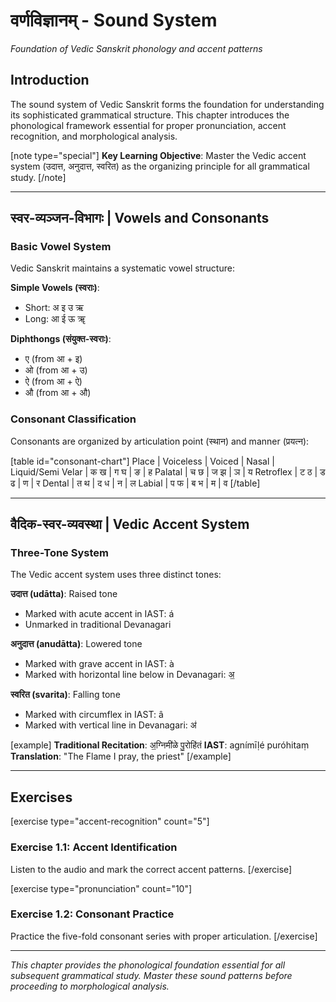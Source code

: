 # <skt>वर्णविज्ञानम्</skt> - Sound System

*Foundation of Vedic Sanskrit phonology and accent patterns*

## Introduction

The sound system of Vedic Sanskrit forms the foundation for understanding its sophisticated grammatical structure. This chapter introduces the phonological framework essential for proper pronunciation, accent recognition, and morphological analysis.

[note type="special"]
**Key Learning Objective**: Master the Vedic accent system (<skt>उदात्त</skt>, <skt>अनुदात्त</skt>, <skt>स्वरित</skt>) as the organizing principle for all grammatical study.
[/note]

---

## <skt>स्वर-व्यञ्जन-विभागः</skt> | Vowels and Consonants

### Basic Vowel System

Vedic Sanskrit maintains a systematic vowel structure:

**Simple Vowels (<skt>स्वराः</skt>)**:
- Short: <skt>अ इ उ ऋ</skt>
- Long: <skt>आ ई ऊ ॠ</skt>

**Diphthongs (<skt>संयुक्त-स्वराः</skt>)**:
- <skt>ए</skt> (from <skt>आ + इ</skt>)
- <skt>ओ</skt> (from <skt>आ + उ</skt>)
- <skt>ऐ</skt> (from <skt>आ + ऐ</skt>)
- <skt>औ</skt> (from <skt>आ + औ</skt>)

### Consonant Classification

Consonants are organized by articulation point (<skt>स्थान</skt>) and manner (<skt>प्रयत्न</skt>):

[table id="consonant-chart"]
Place | Voiceless | Voiced | Nasal | Liquid/Semi
Velar | <skt>क ख</skt> | <skt>ग घ</skt> | <skt>ङ</skt> | <skt>ह</skt>
Palatal | <skt>च छ</skt> | <skt>ज झ</skt> | <skt>ञ</skt> | <skt>य</skt>
Retroflex | <skt>ट ठ</skt> | <skt>ड ढ</skt> | <skt>ण</skt> | <skt>र</skt>
Dental | <skt>त थ</skt> | <skt>द ध</skt> | <skt>न</skt> | <skt>ल</skt>
Labial | <skt>प फ</skt> | <skt>ब भ</skt> | <skt>म</skt> | <skt>व</skt>
[/table]

---

## <skt>वैदिक-स्वर-व्यवस्था</skt> | Vedic Accent System

### Three-Tone System

The Vedic accent system uses three distinct tones:

**<skt>उदात्त</skt> (udātta)**: Raised tone
- Marked with acute accent in IAST: á
- Unmarked in traditional Devanagari

**<skt>अनुदात्त</skt> (anudātta)**: Lowered tone  
- Marked with grave accent in IAST: à
- Marked with horizontal line below in Devanagari: <skt>अ॒</skt>

**<skt>स्वरित</skt> (svarita)**: Falling tone
- Marked with circumflex in IAST: â
- Marked with vertical line in Devanagari: <skt>अ॑</skt>

[example]
**Traditional Recitation**: <skt>अ॒ग्निमी॑ळे पु॒रोहि॑तं</skt>
**IAST**: agnímīḷé puróhitaṃ
**Translation**: "The Flame I pray, the priest"
[/example]

---

## Exercises

[exercise type="accent-recognition" count="5"]
### Exercise 1.1: Accent Identification
Listen to the audio and mark the correct accent patterns.
[/exercise]

[exercise type="pronunciation" count="10"]
### Exercise 1.2: Consonant Practice
Practice the five-fold consonant series with proper articulation.
[/exercise]

---

*This chapter provides the phonological foundation essential for all subsequent grammatical study. Master these sound patterns before proceeding to morphological analysis.*

